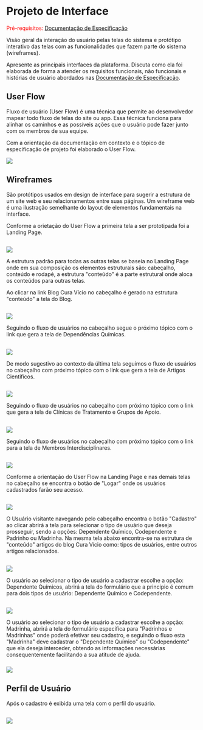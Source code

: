 # Projeto de Interface

<span style="color:red">Pré-requisitos: <a href="2-Especificação do Projeto.md"> Documentação de Especificação</a></span>

Visão geral da interação do usuário pelas telas do sistema e protótipo interativo das telas com as funcionalidades que fazem parte do sistema (wireframes).

Apresente as principais interfaces da plataforma. Discuta como ela foi elaborada de forma a atender os requisitos funcionais, não funcionais e histórias de usuário abordados nas <a href="2-Especificação do Projeto.md"> Documentação de Especificação</a>.

## User Flow

Fluxo de usuário (User Flow) é uma técnica que permite ao desenvolvedor mapear todo fluxo de telas do site ou app. Essa técnica funciona para alinhar os caminhos e as possíveis ações que o usuário pode fazer junto com os membros de sua equipe.

Com a orientação da documentação em contexto e o tópico de especificação de projeto foi elaborado o User Flow. 

<img src="https://user-images.githubusercontent.com/86859418/164999032-df0b94fe-2bcc-41a2-8b4b-20f4655f5dbd.jpg">

## Wireframes

São protótipos usados em design de interface para sugerir a estrutura de um site web e seu relacionamentos entre suas páginas. Um wireframe web é uma ilustração semelhante do layout de elementos fundamentais na interface.

Conforme a orietação do User Flow a primeira tela a ser prototipada foi a Landing Page.
##
<img src="https://user-images.githubusercontent.com/86859418/164994591-179bfca8-9dbe-431d-a101-3f50eb2b03d2.jpg">

A estrutura padrão para todas as outras telas se baseia no Landing Page onde em sua composição os elementos estruturais são: cabeçalho, conteúdo e rodapé, a estrutura "conteúdo" é a parte estrutural onde aloca os conteúdos para outras telas.

Ao clicar na link Blog Cura Vício no cabeçalho é gerado na estrutura "conteúdo" a tela do Blog. 
##
<img src="https://user-images.githubusercontent.com/86859418/164994954-aab84eb6-dc52-4d92-b04e-f720dd0754af.jpg">

Seguindo o fluxo de usuários no cabeçalho segue o próximo tópico com o link que gera a tela de Dependências Químicas.
##
<img src="https://user-images.githubusercontent.com/86859418/164995383-d6a1c37a-029a-4757-bed1-056a7968593e.jpg">

De modo sugestivo ao contexto da última tela seguimos o fluxo de usuários no cabeçalho com próximo tópico com o link que gera a tela de Artigos Cientifícos.
##
<img src="https://user-images.githubusercontent.com/86859418/164995241-74c59c12-d63b-4d61-b221-eb6406225b19.jpg">

Seguindo o fluxo de usuários no cabeçalho com próximo tópico com o link que gera a tela de Clínicas de Tratamento e Grupos de Apoio.
##
<img src="https://user-images.githubusercontent.com/86859418/164996139-1e39c526-8033-4012-b40b-d1cbd1aaf9a6.jpg">

Seguindo o fluxo de usuários no cabeçalho com próximo tópico com o link para a tela de Membros Interdisciplinares.
##
<img src="https://user-images.githubusercontent.com/86859418/164996303-33e3429e-f3f8-4439-93c3-cb48b11a2cb4.jpg">

Conforme a orientação do User Flow na Landing Page e nas demais telas no cabeçalho se encontra o botão de "Logar" onde os usuários cadastrados farão seu acesso.
##
<img src="https://user-images.githubusercontent.com/86859418/164996468-678a67bd-dad6-4a09-a30e-78f075ad1345.jpg">

O Usuário visitante navegando pelo cabeçalho encontra o botão "Cadastro" ao clicar abrirá a tela para selecionar o tipo de usuário que deseja prosseguir, sendo a opções: Dependente Químico, Codependente e Padrinho ou Madrinha.
Na mesma tela abaixo encontra-se na estrutura de "conteúdo" artigos do blog Cura Vício como: tipos de usuários, entre outros artigos relacionados.
##
<img src="https://user-images.githubusercontent.com/86859418/164997451-acf4ce55-c220-4ccd-b5c1-fa9c2c8e2810.jpg">

O usuário ao selecionar o tipo de usuário a cadastrar escolhe a opção: Dependente Químicos, abrirá a tela do formulário que a principio é comum para dois tipos de usuário: Dependente Químico e Codependente.
##
<img src="https://user-images.githubusercontent.com/86859418/164997028-03d33a3c-711a-4f20-83a7-558bd22c0cf0.jpg">

O usuário ao selecionar o tipo de usuário a cadastrar escolhe a opção: Madrinha, abrirá a tela do formulário especifica para "Padrinhos e Madrinhas" onde poderá efetivar seu cadastro, e seguindo o fluxo esta "Madrinha" deve cadastrar o "Dependente Químico" ou "Codependente" que ela deseja interceder, obtendo as informações necessárias consequentemente facilitando a sua atitude de ajuda.
###
<img src="https://user-images.githubusercontent.com/86859418/164997852-fca716ba-fde0-4e3d-828c-489c96d5a531.jpg">

## Perfil de Usuário
Após o cadastro é exibida uma tela com o perfil do usuário.
##

##
<img src="https://user-images.githubusercontent.com/86859418/164998020-10c423f7-868c-4d0b-bc08-b2e8639f84d9.jpg">


